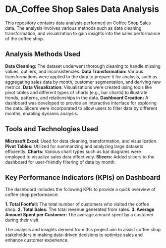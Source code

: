 # DA_Coffee Shop Sales Data Analysis

This repository contains data analysis performed on Coffee Shop Sales data. The analysis involves various methods such as data cleaning, transformation, and visualization to gain insights into the sales performance of the coffee shop.

## Analysis Methods Used
**Data Cleaning:** The dataset underwent thorough cleaning to handle missing values, outliers, and inconsistencies.
**Data Transformation:** Various transformations were applied to the data to prepare it for analysis, such as aggregating sales data by month, customer segmentation, and deriving new metrics.
**Data Visualization:** Visualizations were created using tools like pivot tables and different types of charts (e.g., bar charts) to illustrate trends, patterns, and relationships in the data.
**Dashboard Creation:** A dashboard was developed to provide an interactive interface for exploring the data. Slicers were incorporated to allow users to filter data by different months, enabling dynamic analysis.

## Tools and Technologies Used
**Microsoft Excel:** Used for data cleaning, transformation, and visualization.
**Pivot Tables:** Utilized for summarizing and analyzing large datasets efficiently.
**Charts:** Various chart types such as bar diagrams were employed to visualize sales data effectively.
**Slicers:** Added slicers to the dashboard for user-friendly filtering of data by month.

## Key Performance Indicators (KPIs) on Dashboard
The dashboard includes the following KPIs to provide a quick overview of coffee shop performance:

**1. Total Footfall:** The total number of customers who visited the coffee shop.
**2. Total Sales:** The total revenue generated from sales.
**3. Average Amount Spent per Customer:** The average amount spent by a customer during their visit.

The analysis and insights derived from this project aim to assist coffee shop stakeholders in making data-driven decisions to optimize sales and enhance customer experience.
